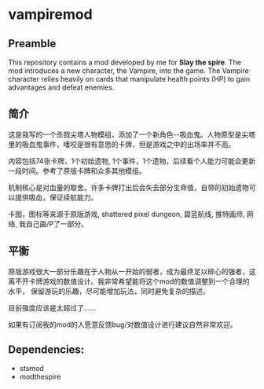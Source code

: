 # vampiremod

## Preamble

This repository contains a mod developed by me for **Slay the spire**. The mod introduces a new character, the Vampire,
into the game. The Vampire character relies heavily on cards that manipulate health points (HP) to gain
advantages and defeat enemies.

## 简介

这是我写的一个杀戮尖塔人物模组，添加了一个新角色--吸血鬼。人物原型是尖塔里的吸血鬼事件，嗜咬是很有意思的卡牌，但是游戏之中的出场率并不高。

内容包括74张卡牌，1个初始遗物, 1个事件，1个遗物，后续看个人能力可能会更新一段时间。参考了原版卡牌和众多其他模组。

机制核心是对血量的取舍。许多卡牌打出后会失去部分生命值，自带的初始遗物可以提供吸血，保证续航能力。

卡图，图标等来源于原版游戏, shattered pixel dungeon, 碧蓝航线, 推特画师, 网络, 我自己画/P了一部分。

## 平衡

原版游戏很大一部分乐趣在于人物从一开始的弱者，成为最终足以碎心的强者，这离不开卡牌游戏的数值设计。我非常希望能将这个mod的数值调整到一个合理的水平，
保留游玩的乐趣，尽可能增加玩法，同时避免复杂的描述。

目前强度应该是太超过了……

如果有订阅我的mod的人愿意反馈bug/对数值设计进行建议自然非常欢迎。

## Dependencies:

- stsmod
- modthespire

